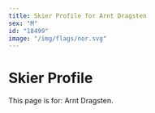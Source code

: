 ```yaml
---
title: Skier Profile for Arnt Dragsten
sex: "M"
id: "18499"
image: "/img/flags/nor.svg" 
---
```


# Skier Profile

This page is for: Arnt Dragsten.
    